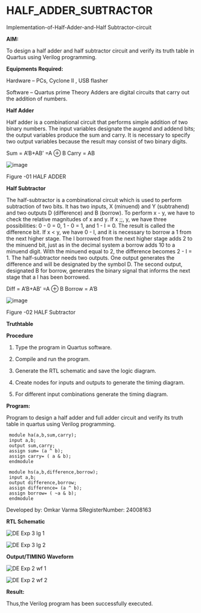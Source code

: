 # HALF_ADDER_SUBTRACTOR

Implementation-of-Half-Adder-and-Half Subtractor-circuit

**AIM:**

To design a half adder and half subtractor circuit and verify its truth table in Quartus using Verilog programming.

**Equipments Required:**

Hardware – PCs, Cyclone II , USB flasher 

Software – Quartus prime Theory Adders are digital circuits that carry out the addition of numbers.

**Half Adder**

Half adder is a combinational circuit that performs simple addition of two binary numbers. The input variables designate the augend and addend bits; the output variables produce the sum and carry. It is necessary to specify two output variables because the result may consist of two binary digits.

Sum = A’B+AB’ =A ⊕ B Carry = AB

![image](https://github.com/naavaneetha/HALF_ADDER_SUBTRACTOR/assets/154305477/bd4a0b2c-cdbc-4184-ab08-81578f121e1f)

Figure -01 HALF ADDER

**Half Subtractor**

The half-subtractor is a combinational circuit which is used to perform subtraction of two bits. It has two inputs, X (minuend) and Y (subtrahend) and two outputs D (difference) and B (borrow). To perform x - y, we have to check the relative magnitudes of x and y. If x ;;, y, we have three possibilities: 0 - 0 = 0, 1 - 0 = 1, and 1 - I = 0. The result is called the difference bit. If x < y, we have 0 - I, and it is necessary to borrow a 1 from the next higher stage. The I borrowed from the next higher stage adds 2 to the minuend bit, just as in the decimal system a borrow adds 10 to a minuend digit. With the minuend equal to 2, the difference becomes 2 - I = 1. The half-subtractor needs two outputs. One output generates the difference and will be designated by the symbol D. The second output, designated B for borrow, generates the binary signal that informs the next stage that a I has been borrowed. 

Diff = A’B+AB’ =A ⊕ B
Borrow = A’B

 ![image](https://github.com/naavaneetha/HALF_ADDER_SUBTRACTOR/assets/154305477/d76b099c-513f-4e7c-843a-e2fd028a531a)

Figure -02 HALF Subtractor

**Truthtable**

**Procedure**

1.	Type the program in Quartus software.

2.	Compile and run the program.

3.	Generate the RTL schematic and save the logic diagram.

4.	Create nodes for inputs and outputs to generate the timing diagram.

5.	For different input combinations generate the timing diagram.


**Program:**

Program to design a half adder and full adder circuit and verify its truth table in quartus using Verilog programming.

     module ha(a,b,sum,carry);
     input a,b;
     output sum,carry;
     assign sum= (a ^ b);
     assign carry= ( a & b);
     endmodule

     module hs(a,b,difference,borrow);
     input a,b;
     output difference,borrow;
     assign difference= (a ^ b);
     assign borrow= ( ~a & b);
     endmodule

Developed by: Omkar Varma SRegisterNumber: 24008163

**RTL Schematic**

![DE Exp 3 lg 1](https://github.com/user-attachments/assets/9228028d-0201-429f-8b29-15cc2687afcb)

![DE Exp 3 lg 2](https://github.com/user-attachments/assets/6892cd62-e96b-41a0-97a3-1d842ab5a5bd)

**Output/TIMING Waveform**

![DE Exp 2 wf 1](https://github.com/user-attachments/assets/4ed8699f-018a-4337-971e-009c302d3c9f)

![DE Exp 2 wf 2](https://github.com/user-attachments/assets/fd44780e-0e4a-45cd-b905-b45da7ceeca0)

**Result:**

   Thus,the Verilog program has been successfully executed.

